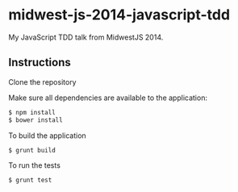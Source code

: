 midwest-js-2014-javascript-tdd
==============================

My JavaScript TDD talk from MidwestJS 2014.


## Instructions

Clone the repository


Make sure all dependencies are available to the application:

```sh
$ npm install
$ bower install
```

To build the application

```sh
$ grunt build
```

To run the tests

```sh
$ grunt test
```

